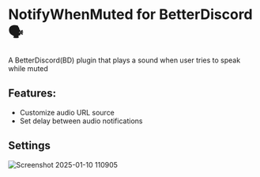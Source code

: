 # NotifyWhenMuted for BetterDiscord 🗣️
A BetterDiscord(BD) plugin that plays a sound when user tries to speak while muted
## Features:
- Customize audio URL source
- Set delay between audio notifications
## Settings
![Screenshot 2025-01-10 110905](https://github.com/user-attachments/assets/a15c217a-9f8d-4c5d-942d-2bd877330718)
